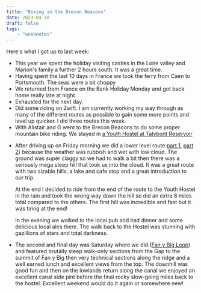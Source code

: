 ```yaml
---
title: "Biking in the Brecon Beacons"
date: 2023-04-18
draft: false
tags:
    - "weeknotes"
---
```


Here's what I got up to last week:

- This year we spent the holiday visiting castles in the Loire valley and Marion's family a further 2 hours south. It was a great time.
- Having spent the last 10 days in France we took the ferry from Caen to Portsmouth. The seas were a bit choppy
- We returned from France on the Bank Holiday Monday and got back home really late at night.
- Exhausted for the next day.
- Did some riding on Zwift. I am currently working my way through as many of the different routes as possible to gain some more points and level up quicker. I did three routes this week.
- With Alistair and G went to the Brecon Beacons to do some proper mountain bike riding. We stayed in [a Youth Hostel at Talybont Reservoir](https://www.yha.org.uk/hostel/yha-brecon-beacons-danywenallt)
- <p>After driving up on Friday morning we did a lower level route <a href="https://www.strava.com/activities/8888745802">part 1</a>, <a href="https://www.strava.com/activities/8889921345">part 2</a>) because the weather was rubbish and wet with low cloud. The ground was super claggy so we had to walk a bit then there was a seriously mega steep hill that took us into the cloud. It was a great route with two sizable hills, a lake and cafe stop and a great introduction to our trip.</p>
    <p>At the end I decided to ride from the end of the route to the Youth Hostel in the rain and took the wrong way down the hill so did an extra 8 miles total compared to the others. The first hill was incredible and fast but it was tiring at the end!</p>
  <p>In the evening we walked to the local pub and had dinner and some delicious local ales there. The walk back to the Hostel was stunning with gazillions of stars and total darkness.</p>
- <p>The second and final day was Saturday where we did (<a href="https://www.strava.com/activities/8896677365">Fan y Big Loop</a>) and featured brutally steep walk-only sections from the Gap to the summit of Fan y Big then very technical sections along the ridge and a well earned lunch and excellent views from the top. The downhill was good fun and then on the lowlands return along the canal we enjoyed an excellent canal side pint before the final rocky slow-going miles back to the hostel. Excellent weekend would do it again or somewhere new!</p>

